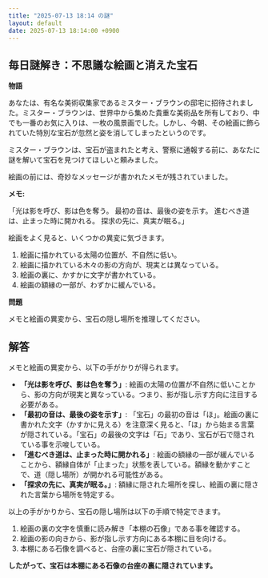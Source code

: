 ```yaml
---
title: "2025-07-13 18:14 の謎"
layout: default
date: 2025-07-13 18:14:00 +0900
---
```

## 毎日謎解き：不思議な絵画と消えた宝石

**物語**

あなたは、有名な美術収集家であるミスター・ブラウンの邸宅に招待されました。ミスター・ブラウンは、世界中から集めた貴重な美術品を所有しており、中でも一番のお気に入りは、一枚の風景画でした。しかし、今朝、その絵画に飾られていた特別な宝石が忽然と姿を消してしまったというのです。

ミスター・ブラウンは、宝石が盗まれたと考え、警察に通報する前に、あなたに謎を解いて宝石を見つけてほしいと頼みました。

絵画の前には、奇妙なメッセージが書かれたメモが残されていました。

**メモ:**

「光は影を呼び、影は色を奪う。
最初の音は、最後の姿を示す。
進むべき道は、止まった時に開かれる。
探求の先に、真実が眠る。」

絵画をよく見ると、いくつかの異変に気づきます。

1.  絵画に描かれている太陽の位置が、不自然に低い。
2.  絵画に描かれている木々の影の方向が、現実とは異なっている。
3.  絵画の裏に、かすかに文字が書かれている。
4.  絵画の額縁の一部が、わずかに緩んでいる。

**問題**

メモと絵画の異変から、宝石の隠し場所を推理してください。

## 解答

メモと絵画の異変から、以下の手がかりが得られます。

*   **「光は影を呼び、影は色を奪う」**: 絵画の太陽の位置が不自然に低いことから、影の方向が現実と異なっている。つまり、影が指し示す方向に注目する必要がある。
*   **「最初の音は、最後の姿を示す」**: 「宝石」の最初の音は「ほ」。絵画の裏に書かれた文字（かすかに見える）を注意深く見ると、「ほ」から始まる言葉が隠されている。「宝石」の最後の文字は「石」であり、宝石が石で隠されている事を示唆している。
*   **「進むべき道は、止まった時に開かれる」**: 絵画の額縁の一部が緩んでいることから、額縁自体が「止まった」状態を表している。額縁を動かすことで、道（隠し場所）が開かれる可能性がある。
*   **「探求の先に、真実が眠る。」**: 額縁に隠された場所を探し、絵画の裏に隠された言葉から場所を特定する。

以上の手がかりから、宝石の隠し場所は以下の手順で特定できます。

1.  絵画の裏の文字を慎重に読み解き「本棚の石像」である事を確認する。
2.  絵画の影の向きから、影が指し示す方向にある本棚に目を向ける。
3.  本棚にある石像を調べると、台座の裏に宝石が隠されている。

**したがって、宝石は本棚にある石像の台座の裏に隠されています。**
